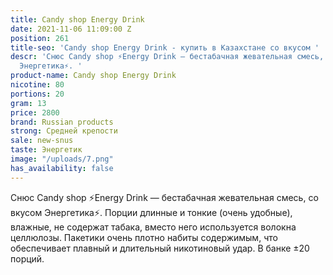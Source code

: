 ```yaml
---
title: Candy shop Energy Drink
date: 2021-11-06 11:09:00 Z
position: 261
title-seo: 'Candy shop Energy Drink - купить в Казахстане со вкусом '
descr: 'Снюс Candy shop ⚡️Energy Drink — бестабачная жевательная смесь, со вкусом
  Энергетика⚡️. '
product-name: Candy shop Energy Drink
nicotine: 80
portions: 20
gram: 13
price: 2800
brand: Russian products
strong: Средней крепости
sale: new-snus
taste: Энергетик
image: "/uploads/7.png"
has_availability: false
---
```


Снюс Candy shop ⚡️Energy Drink — бестабачная жевательная смесь, со вкусом Энергетика⚡️. Порции длинные и тонкие (очень удобные), влажные, не содержат табака, вместо него используется волокна целлюлозы. Пакетики очень плотно набиты содержимым, что обеспечивает плавный и длительный никотиновый удар. В банке ±20 порций.
